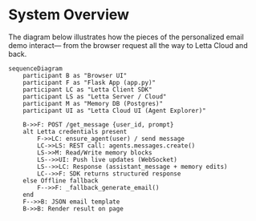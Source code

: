 # System Overview

The diagram below illustrates how the pieces of the personalized email demo interact— from the browser request all the way to Letta Cloud and back.

```mermaid
sequenceDiagram
    participant B as "Browser UI"
    participant F as "Flask App (app.py)"
    participant LC as "Letta Client SDK"
    participant LS as "Letta Server / Cloud"
    participant M as "Memory DB (Postgres)"
    participant UI as "Letta Cloud UI (Agent Explorer)"

    B->>F: POST /get_message {user_id, prompt}
    alt Letta credentials present
        F->>LC: ensure_agent(user) / send message
        LC->>LS: REST call: agents.messages.create()
        LS->>M: Read/Write memory blocks
        LS-->>UI: Push live updates (WebSocket)
        LS-->>LC: Response (assistant_message + memory edits)
        LC-->>F: SDK returns structured response
    else Offline fallback
        F-->>F: _fallback_generate_email()
    end
    F-->>B: JSON email template
    B->>B: Render result on page
``` 